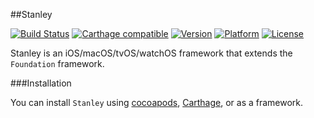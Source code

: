 ##Stanley

[![Build Status](https://travis-ci.org/Kosoku/Stanley.svg?branch=master)](https://travis-ci.org/Kosoku/Stanley)
[![Carthage compatible](https://img.shields.io/badge/Carthage-compatible-4BC51D.svg?style=flat)](https://github.com/Carthage/Carthage)
[![Version](http://img.shields.io/cocoapods/v/Stanley.svg)](http://cocoapods.org/?q=Stanley)
[![Platform](http://img.shields.io/cocoapods/p/Stanley.svg)]()
[![License](http://img.shields.io/cocoapods/l/Stanley.svg)](https://github.com/Kosoku/Stanley/blob/master/license.txt)

Stanley is an iOS/macOS/tvOS/watchOS framework that extends the `Foundation` framework.

###Installation

You can install `Stanley` using [cocoapods](https://cocoapods.org/), [Carthage](https://github.com/Carthage/Carthage), or as a framework.
